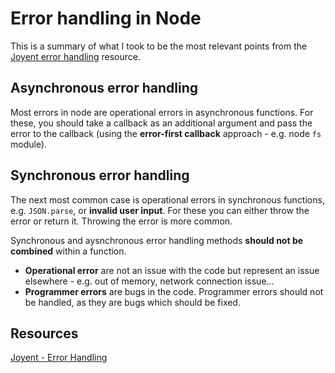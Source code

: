 # Error handling in Node
This is a summary of what I took to be the most relevant points from the
[Joyent error
handling](https://www.joyent.com/node-js/production/design/errors) resource.

## Asynchronous error handling
Most errors in node are operational errors in asynchronous functions. For
these, you should take a callback as an additional argument and pass the error
to the callback (using the **error-first callback** approach - e.g. node `fs`
module). 

## Synchronous error handling
The next most common case is operational errors in synchronous functions, e.g.
`JSON.parse`, or **invalid user input**. For these you can either throw the error
or return it. Throwing the error is more common.

Synchronous and aysnchronous error handling methods **should not be combined**
within a function.

- **Operational error** are not an issue with the code but represent an issue
elsewhere - e.g. out of memory, network connection issue...
- **Programmer errors** are bugs in the code. Programmer errors should not be
handled, as they are bugs which should be fixed.

## Resources
[Joyent - Error
Handling](https://www.joyent.com/node-js/production/design/errors)
